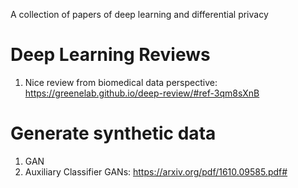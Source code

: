 A collection of papers of deep learning and differential privacy

# Deep Learning Reviews
  1. Nice review from biomedical data perspective: https://greenelab.github.io/deep-review/#ref-3qm8sXnB
# Generate synthetic data
  1. GAN
  2. Auxiliary Classifier GANs: https://arxiv.org/pdf/1610.09585.pdf#
